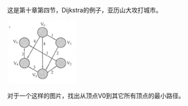 这是第十章第四节，Dijkstra的例子，亚历山大攻打城市。

![有向图](https://github.com/luckyxuanyeah/Algorithm_Practice/blob/master/PAT/code3/Chapter10/Dijkstra_Example/pictures/%E6%9C%89%E5%90%91%E5%9B%BE.PNG)

对于一个这样的图片，找出从顶点V0到其它所有顶点的最小路径。
